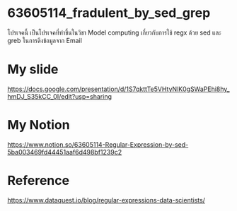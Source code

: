 # 63605114_fradulent_by_sed_grep
โปรเจคนี้ เป็นโปรเจคที่ทำขึ้นในวิชา Model computing เกี่ยวกับการใช้ regx ด้วย sed และ greb ในการดึงข้อมูลจาก Email
# My slide 
https://docs.google.com/presentation/d/1S7qkttTe5VHtyNlK0gSWaPEhi8hy_hmDJ_S35kCC_0I/edit?usp=sharing
# My Notion
https://www.notion.so/63605114-Regular-Expression-by-sed-5ba003469fd44451aaf6d498bf1239c2
# Reference
https://www.dataquest.io/blog/regular-expressions-data-scientists/
